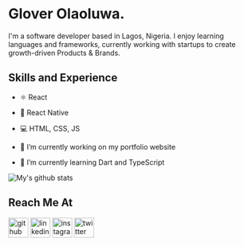 
# Glover Olaoluwa.
I'm a software developer based in Lagos, Nigeria. I enjoy learning languages and frameworks, currently working with startups to create‍ growth-driven‍ Products & Brands.

## Skills and Experience

- ⚛ React
- 📱 React Native
- 💻 HTML, CSS, JS

- 🔭 I’m currently working on my portfolio website 
- 🌱 I’m currently learning Dart and TypeScript 

![My's github stats](https://github-readme-stats.vercel.app/api?username=gloverola)
## Reach Me At
[<img src='https://cdn.jsdelivr.net/npm/simple-icons@3.0.1/icons/github.svg' alt='github' height='40'>](https://github.com/copdev)  [<img src='https://cdn.jsdelivr.net/npm/simple-icons@3.0.1/icons/linkedin.svg' alt='linkedin' height='40'>](https://www.linkedin.com/in/ola-glover-638755127/)  [<img src='https://cdn.jsdelivr.net/npm/simple-icons@3.0.1/icons/instagram.svg' alt='instagram' height='40'>](https://www.instagram.com/_itsglover/)  [<img src='https://cdn.jsdelivr.net/npm/simple-icons@3.0.1/icons/twitter.svg' alt='twitter' height='40'>](https://twitter.com/_itsglover)  







